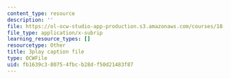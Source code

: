 ```yaml
---
content_type: resource
description: ''
file: https://ol-ocw-studio-app-production.s3.amazonaws.com/courses/18-01sc-single-variable-calculus-fall-2010/fb1639c380754fbcb28df50d21483f87_hjZhPczMkL4.srt
file_type: application/x-subrip
learning_resource_types: []
resourcetype: Other
title: 3play caption file
type: OCWFile
uid: fb1639c3-8075-4fbc-b28d-f50d21483f87
---
```

